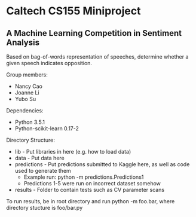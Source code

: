 # Caltech CS155 Miniproject 
## A Machine Learning Competition in Sentiment Analysis

Based on bag-of-words representation of speeches, determine whether a given speech indicates opposition.

Group members:
* Nancy Cao
* Joanne Li
* Yubo Su

Dependencies:
* Python 3.5.1
* Python-scikit-learn 0.17-2

Directory Structure:
* lib - Put libraries in here (e.g. how to load data)
* data - Put data here
* predictions - Put predictions submitted to Kaggle here, as well as code used to generate them
    * Example run: python -m predictions.Predictions1
    * Predictions 1-5 were run on incorrect dataset somehow
* results - Folder to contain tests such as CV parameter scans

To run results, be in root directory and run python -m foo.bar, where directory stucture is foo/bar.py
